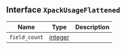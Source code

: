 ## Interface `XpackUsageFlattened`

| Name | Type | Description |
| - | - | - |
| `field_count` | [integer](./integer.md) | &nbsp; |
